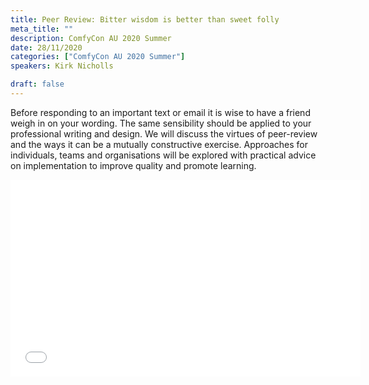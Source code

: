 ```yaml
---
title: Peer Review: Bitter wisdom is better than sweet folly
meta_title: ""
description: ComfyCon AU 2020 Summer
date: 28/11/2020
categories: ["ComfyCon AU 2020 Summer"]
speakers: Kirk Nicholls

draft: false
---
```

Before responding to an important text or email it is wise to have a friend weigh in on your wording. The same sensibility should be applied to your professional writing and design.
We will discuss the virtues of peer-review and the ways it can be a mutually constructive exercise. Approaches for individuals, teams and organisations will be explored with practical advice on implementation to improve quality and promote learning.

<iframe width="560" height="315" src="None" title="YouTube video player" frameborder="0" allow="accelerometer; autoplay; clipboard-write; encrypted-media; gyroscope; picture-in-picture; web-share" allowfullscreen></iframe>